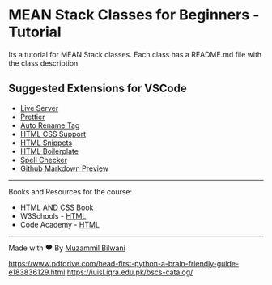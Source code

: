 # MEAN Stack Classes for Beginners - Tutorial

Its a tutorial for MEAN Stack classes.
Each class has a README.md file with the class description.

## Suggested Extensions for VSCode

- [Live Server](https://marketplace.visualstudio.com/items?itemName=ritwickdey.LiveServer)
- [Prettier](https://marketplace.visualstudio.com/items?itemName=esbenp.prettier-vscode)
- [Auto Rename Tag](https://marketplace.visualstudio.com/items?itemName=formulahendry.auto-rename-tag)
- [HTML CSS Support](https://marketplace.visualstudio.com/items?itemName=ecmel.vscode-html-css)
- [HTML Snippets](https://marketplace.visualstudio.com/items?itemName=abusaidm.html-snippets)
- [HTML Boilerplate](https://marketplace.visualstudio.com/items?itemName=sidthesloth.html5-boilerplate)
- [Spell Checker](https://marketplace.visualstudio.com/items?itemName=streetsidesoftware.code-spell-checker)
- [Github Markdown Preview](https://marketplace.visualstudio.com/items?itemName=bierner.github-markdown-preview)

---

Books and Resources for the course:

- [HTML AND CSS Book](https://drive.google.com/file/d/1sqBCqMaBSvRHlB01bW13KbdPjAZjZnri/view?usp=share_link)
- W3Schools - [HTML](https://www.w3schools.com/html/)
- Code Academy - [HTML](https://www.codecademy.com/learn/learn-html)

---

Made with ❤️ By [Muzammil Bilwani](https://muzammilbilwani.com)

https://www.pdfdrive.com/head-first-python-a-brain-friendly-guide-e183836129.html
https://iuisl.iqra.edu.pk/bscs-catalog/
